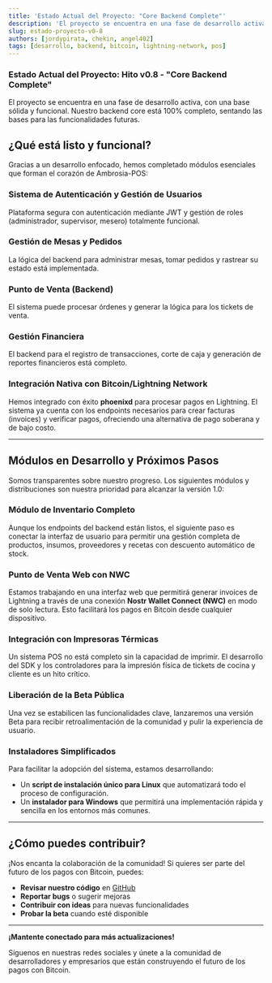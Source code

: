 ```yaml
---
title: 'Estado Actual del Proyecto: "Core Backend Complete"'
description: 'El proyecto se encuentra en una fase de desarrollo activa, con una base sólida y funcional. Nuestro backend core está 100% completo.'
slug: estado-proyecto-v0-8
authors: [jordypirata, chekin, angel402]
tags: [desarrollo, backend, bitcoin, lightning-network, pos]
---
```


### **Estado Actual del Proyecto: Hito v0.8 - "Core Backend Complete"**

El proyecto se encuentra en una fase de desarrollo activa, con una base sólida y funcional. Nuestro backend core está 100% completo, sentando las bases para las funcionalidades futuras.

<!-- truncate -->

## **¿Qué está listo y funcional?**

Gracias a un desarrollo enfocado, hemos completado módulos esenciales que forman el corazón de Ambrosia-POS:

### **Sistema de Autenticación y Gestión de Usuarios**
Plataforma segura con autenticación mediante JWT y gestión de roles (administrador, supervisor, mesero) totalmente funcional.

### **Gestión de Mesas y Pedidos**
La lógica del backend para administrar mesas, tomar pedidos y rastrear su estado está implementada.

### **Punto de Venta (Backend)**
El sistema puede procesar órdenes y generar la lógica para los tickets de venta.

### **Gestión Financiera**
El backend para el registro de transacciones, corte de caja y generación de reportes financieros está completo.

### **Integración Nativa con Bitcoin/Lightning Network**
Hemos integrado con éxito **phoenixd** para procesar pagos en Lightning. El sistema ya cuenta con los endpoints necesarios para crear facturas (invoices) y verificar pagos, ofreciendo una alternativa de pago soberana y de bajo costo.

---

## **Módulos en Desarrollo y Próximos Pasos**

Somos transparentes sobre nuestro progreso. Los siguientes módulos y distribuciones son nuestra prioridad para alcanzar la versión 1.0:

### **Módulo de Inventario Completo**
Aunque los endpoints del backend están listos, el siguiente paso es conectar la interfaz de usuario para permitir una gestión completa de productos, insumos, proveedores y recetas con descuento automático de stock.

### **Punto de Venta Web con NWC**
Estamos trabajando en una interfaz web que permitirá generar invoices de Lightning a través de una conexión **Nostr Wallet Connect (NWC)** en modo de solo lectura. Esto facilitará los pagos en Bitcoin desde cualquier dispositivo.

### **Integración con Impresoras Térmicas**
Un sistema POS no está completo sin la capacidad de imprimir. El desarrollo del SDK y los controladores para la impresión física de tickets de cocina y cliente es un hito crítico.

### **Liberación de la Beta Pública**
Una vez se estabilicen las funcionalidades clave, lanzaremos una versión Beta para recibir retroalimentación de la comunidad y pulir la experiencia de usuario.

### **Instaladores Simplificados**
Para facilitar la adopción del sistema, estamos desarrollando:

- Un **script de instalación único para Linux** que automatizará todo el proceso de configuración.
- Un **instalador para Windows** que permitirá una implementación rápida y sencilla en los entornos más comunes.

---

## **¿Cómo puedes contribuir?**

¡Nos encanta la colaboración de la comunidad! Si quieres ser parte del futuro de los pagos con Bitcoin, puedes:

- **Revisar nuestro código** en [GitHub](https://github.com/btcgdl/Ambrosia-POS)
- **Reportar bugs** o sugerir mejoras
- **Contribuir con ideas** para nuevas funcionalidades
- **Probar la beta** cuando esté disponible

---

**¡Mantente conectado para más actualizaciones!**

Síguenos en nuestras redes sociales y únete a la comunidad de desarrolladores y empresarios que están construyendo el futuro de los pagos con Bitcoin.
